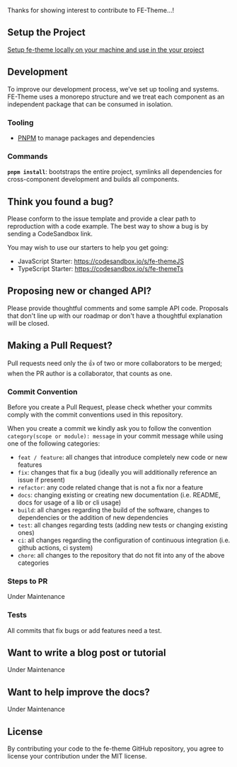 Thanks for showing interest to contribute to FE-Theme...!

## Setup the Project
[Setup fe-theme locally on your machine and use in the your project](SETUP.md)

## Development

To improve our development process, we've set up tooling and systems. FE-Theme
uses a monorepo structure and we treat each component as an independent package
that can be consumed in isolation.

### Tooling

- [PNPM](https://pnpm.io/) to manage packages and dependencies

### Commands

**`pnpm install`**: bootstraps the entire project, symlinks all dependencies for
cross-component development and builds all components.


## Think you found a bug?

Please conform to the issue template and provide a clear path to reproduction
with a code example. The best way to show a bug is by sending a CodeSandbox
link.

You may wish to use our starters to help you get going:

- JavaScript Starter: https://codesandbox.io/s/fe-themeJS
- TypeScript Starter: https://codesandbox.io/s/fe-themeTs

## Proposing new or changed API?

Please provide thoughtful comments and some sample API code. Proposals that
don't line up with our roadmap or don't have a thoughtful explanation will be
closed.

## Making a Pull Request?

Pull requests need only the :+1: of two or more collaborators to be merged; when
the PR author is a collaborator, that counts as one.

### Commit Convention

Before you create a Pull Request, please check whether your commits comply with
the commit conventions used in this repository.

When you create a commit we kindly ask you to follow the convention
`category(scope or module): message` in your commit message while using one of
the following categories:

- `feat / feature`: all changes that introduce completely new code or new
  features
- `fix`: changes that fix a bug (ideally you will additionally reference an
  issue if present)
- `refactor`: any code related change that is not a fix nor a feature
- `docs`: changing existing or creating new documentation (i.e. README, docs for
  usage of a lib or cli usage)
- `build`: all changes regarding the build of the software, changes to
  dependencies or the addition of new dependencies
- `test`: all changes regarding tests (adding new tests or changing existing
  ones)
- `ci`: all changes regarding the configuration of continuous integration (i.e.
  github actions, ci system)
- `chore`: all changes to the repository that do not fit into any of the above
  categories


### Steps to PR

Under Maintenance

### Tests

All commits that fix bugs or add features need a test.

## Want to write a blog post or tutorial

Under Maintenance

## Want to help improve the docs?

Under Maintenance

## License

By contributing your code to the fe-theme GitHub repository, you agree to
license your contribution under the MIT license.
